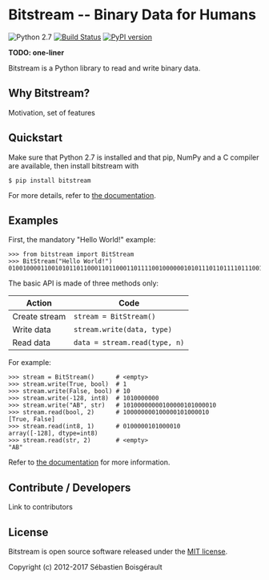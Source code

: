# Bitstream -- Binary Data for Humans

![Python 2.7](https://img.shields.io/badge/python-2.7-blue.svg)
[![Build Status](https://travis-ci.org/boisgera/bitstream.svg?branch=master)](https://travis-ci.org/boisgera/bitstream)
[![PyPI version](https://badge.fury.io/py/bitstream.svg)](https://badge.fury.io/py/bitstream)

**TODO: one-liner**

Bitstream is a Python library to read and write binary data.

Why Bitstream?
--------------------------------------------------------------------------------

Motivation, set of features


Quickstart
--------------------------------------------------------------------------------

Make sure that Python 2.7 is installed and that pip, NumPy and a C compiler 
are available, then install bitstream with

    $ pip install bitstream

[pip]: https://packaging.python.org/tutorials/installing-packages/#install-pip-setuptools-and-wheel

For more details, refer to [the documentation][install].

[install]: http://boisgera.github.io/bitstream/installation/

Examples
--------------------------------------------------------------------------------

First, the mandatory "Hello World!" example:

    >>> from bitstream import BitStream
    >>> BitStream("Hello World!")
    010010000110010101101100011011000110111100100000010101110110111101110010011011000110010000100001

The basic API is made of three methods only:

| Action        | Code                          |
|---------------|-------------------------------|
| Create stream | `stream = BitStream()`        |
| Write data    | `stream.write(data, type)`    |
| Read data     | `data = stream.read(type, n)` |

For example:

    >>> stream = BitStream()      # <empty>
    >>> stream.write(True, bool)  # 1
    >>> stream.write(False, bool) # 10
    >>> stream.write(-128, int8)  # 1010000000
    >>> stream.write("AB", str)   # 10100000000100000101000010
    >>> stream.read(bool, 2)      # 100000000100000101000010
    [True, False]
    >>> stream.read(int8, 1)      # 0100000101000010
    array([-128], dtype=int8)
    >>> stream.read(str, 2)       # <empty>
    "AB"

Refer to [the documentation](http://boisgera.github.io/bitstream/) for more
information.


Contribute / Developers
--------------------------------------------------------------------------------

Link to contributors

License
--------------------------------------------------------------------------------

Bitstream is open source software released under the [MIT license](LICENSE.txt).

Copyright (c) 2012-2017 Sébastien Boisgérault


